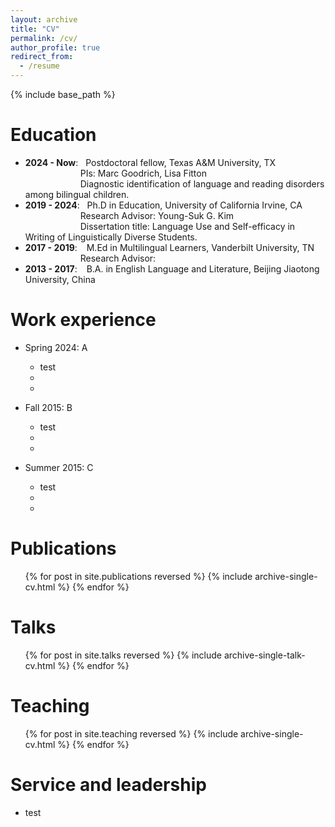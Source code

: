 ```yaml
---
layout: archive
title: "CV"
permalink: /cv/
author_profile: true
redirect_from:
  - /resume
---
```


{% include base_path %}

Education
======
* **2024 - Now**: &nbsp; Postdoctoral fellow, Texas A&M University, TX  
&emsp;&emsp;&emsp;&emsp;&emsp;&emsp; PIs: Marc Goodrich, Lisa Fitton  
&emsp;&emsp;&emsp;&emsp;&emsp;&emsp; Diagnostic identification of language and reading disorders among bilingual children.
* **2019 - 2024**: &nbsp; Ph.D in Education, University of California Irvine, CA  
&emsp;&emsp;&emsp;&emsp;&emsp;&emsp; Research Advisor: Young-Suk G. Kim  
&emsp;&emsp;&emsp;&emsp;&emsp;&emsp; Dissertation title: Language Use and Self-efficacy in Writing of Linguistically Diverse Students.
* **2017 - 2019**: &ensp; M.Ed in Multilingual Learners, Vanderbilt University, TN  
&emsp;&emsp;&emsp;&emsp;&emsp;&emsp; Research Advisor: 
* **2013 - 2017**: &ensp; B.A. in English Language and Literature, Beijing Jiaotong University, China

Work experience
======
* Spring 2024: A
  * test
  * 
  * 

* Fall 2015: B
  * test
  * 
  * 

* Summer 2015: C
  * test
  * 
  * 
  
Publications
======
  <ul>{% for post in site.publications reversed %}
    {% include archive-single-cv.html %}
  {% endfor %}</ul>
  
Talks
======
  <ul>{% for post in site.talks reversed %}
    {% include archive-single-talk-cv.html  %}
  {% endfor %}</ul>
  
Teaching
======
  <ul>{% for post in site.teaching reversed %}
    {% include archive-single-cv.html %}
  {% endfor %}</ul>
  
Service and leadership
======
* test

